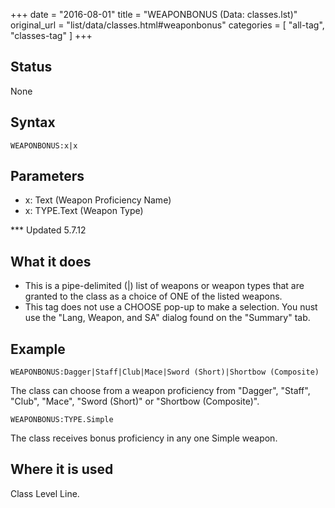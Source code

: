 +++
date = "2016-08-01"
title = "WEAPONBONUS (Data: classes.lst)"
original_url = "list/data/classes.html#weaponbonus"
categories = [ "all-tag", "classes-tag" ]
+++

## Status

None

## Syntax

`WEAPONBONUS:x|x`

## Parameters

-   x: Text (Weapon Proficiency Name)
-   x: TYPE.Text (Weapon Type)



<span id="weaponbonus"></span> \*\*\* Updated 5.7.12

What it does
------------

-   This is a pipe-delimited (|) list of weapons or weapon types that
    are granted to the class as a choice of ONE of the listed weapons.
-   This tag does not use a CHOOSE pop-up to make a selection. You nust
    use the "Lang, Weapon, and SA" dialog found on the "Summary" tab.

Example
-------

`WEAPONBONUS:Dagger|Staff|Club|Mace|Sword (Short)|Shortbow (Composite)`

The class can choose from a weapon proficiency from "Dagger", "Staff",
"Club", "Mace", "Sword (Short)" or "Shortbow (Composite)".

`WEAPONBONUS:TYPE.Simple`

The class receives bonus proficiency in any one Simple weapon.

Where it is used
----------------

Class Level Line.

